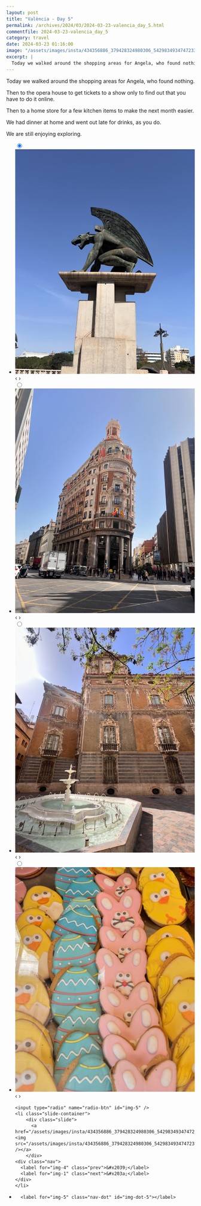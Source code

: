 ```yaml
---
layout: post
title: "València - Day 5"
permalink: /archives/2024/03/2024-03-23-valencia_day_5.html
commentfile: 2024-03-23-valencia_day_5
category: travel
date: 2024-03-23 01:16:00
image: "/assets/images/insta/434356886_379428324980306_5429834934747233896_n_17860879290107158.jpg"
excerpt: |
  Today we walked around the shopping areas for Angela, who found nothing. Then to the opera house to get tickets to a show only to find out that you have to do it online.
---
```


Today we walked around the shopping areas for Angela, who found nothing.

Then to the opera house to get tickets to a show only to find out that you have to do it online.

Then to a home store for a few kitchen items to make the next month easier.

We had dinner at home and went out late for drinks, as you do.

We are still enjoying exploring.

<ul class="slides">
    <input type="radio" name="radio-btn" id="img-1" checked="checked" />
    <li class="slide-container">
        <div class="slide">
          <a href="/assets/images/insta/434365349_970765024680606_1290296003475838670_n_18039906754749620.jpg"><img src="/assets/images/insta/434365349_970765024680606_1290296003475838670_n_18039906754749620.jpg" /></a>
        </div>
    <div class="nav">
      <label for="img-5" class="prev">&#x2039;</label>
      <label for="img-2" class="next">&#x203a;</label>
    </div>
    </li>
        <input type="radio" name="radio-btn" id="img-2"  />
    <li class="slide-container">
        <div class="slide">
          <a href="/assets/images/insta/434233267_1641713229932300_9095597097953589176_n_17989048487443140.jpg"><img src="/assets/images/insta/434233267_1641713229932300_9095597097953589176_n_17989048487443140.jpg" /></a>
        </div>
    <div class="nav">
      <label for="img-1" class="prev">&#x2039;</label>
      <label for="img-3" class="next">&#x203a;</label>
    </div>
    </li>
        <input type="radio" name="radio-btn" id="img-3"  />
    <li class="slide-container">
        <div class="slide">
          <a href="/assets/images/insta/434346995_289032570889977_3305841927364560472_n_18256482451237265.jpg"><img src="/assets/images/insta/434346995_289032570889977_3305841927364560472_n_18256482451237265.jpg" /></a>
        </div>
    <div class="nav">
      <label for="img-2" class="prev">&#x2039;</label>
      <label for="img-4" class="next">&#x203a;</label>
    </div>
    </li>
        <input type="radio" name="radio-btn" id="img-4"  />
    <li class="slide-container">
        <div class="slide">
          <a href="/assets/images/insta/434314378_736476121965733_1826805172143098133_n_18084927598441416.jpg"><img src="/assets/images/insta/434314378_736476121965733_1826805172143098133_n_18084927598441416.jpg" /></a>
        </div>
    <div class="nav">
      <label for="img-3" class="prev">&#x2039;</label>
      <label for="img-5" class="next">&#x203a;</label>
    </div>
    </li>
    
    <input type="radio" name="radio-btn" id="img-5" />
    <li class="slide-container">
        <div class="slide">
          <a href="/assets/images/insta/434356886_379428324980306_5429834934747233896_n_17860879290107158.jpg"><img src="/assets/images/insta/434356886_379428324980306_5429834934747233896_n_17860879290107158.jpg" /></a>
        </div>
    <div class="nav">
      <label for="img-4" class="prev">&#x2039;</label>
      <label for="img-1" class="next">&#x203a;</label>
    </div>
    </li>
			
<li class="nav-dots">
      <label for="img-1" class="nav-dot" id="img-dot-1"></label>
      <label for="img-2" class="nav-dot" id="img-dot-2"></label>
      <label for="img-3" class="nav-dot" id="img-dot-3"></label>
      <label for="img-4" class="nav-dot" id="img-dot-4"></label>

      <label for="img-5" class="nav-dot" id="img-dot-5"></label>

</li>
</ul>
